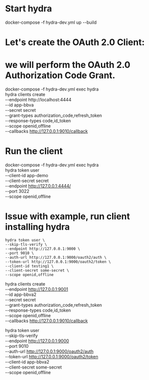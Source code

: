 # Start hydra
docker-compose -f hydra-dev.yml up --build

 # Let's create the OAuth 2.0 Client:
# we will perform the OAuth 2.0 Authorization Code Grant.
docker-compose -f hydra-dev.yml exec hydra \
    hydra clients create \
    --endpoint http://localhost:4444 \
    --id app-bbva \
    --secret secret \
    --grant-types authorization_code,refresh_token \
    --response-types code,id_token \
    --scope openid,offline \
    --callbacks http://127.0.0.1:9010/callback

# Run the client
docker-compose -f hydra-dev.yml exec hydra \
    hydra token user \
    --client-id app-demo \
    --client-secret secret \
    --endpoint http://127.0.0.1:4444/ \
    --port 3022 \
    --scope openid,offline

# Issue with example, run client installing hydra
    hydra token user \
    --skip-tls-verify \
    --endpoint http://127.0.0.1:9000 \
    --port 9010 \
    --auth-url http://127.0.0.1:9000/oauth2/auth \
    --token-url http://127.0.0.1:9000/oauth2/token \
    --client-id testing1 \
    --client-secret some-secret \
    --scope openid,offline

<!-- # Process -->
hydra clients create \
    --endpoint http://127.0.0.1:9001 \
    --id app-bbva2 \
    --secret secret \
    --grant-types authorization_code,refresh_token \
    --response-types code,id_token \
    --scope openid,offline \
    --callbacks http://127.0.0.1:9010/callback


hydra token user \
    --skip-tls-verify \
    --endpoint http://127.0.0.1:9000 \
    --port 9010 \
    --auth-url http://127.0.0.1:9000/oauth2/auth \
    --token-url http://127.0.0.1:9000/oauth2/token \
    --client-id app-bbva2 \
    --client-secret some-secret \
    --scope openid,offline
